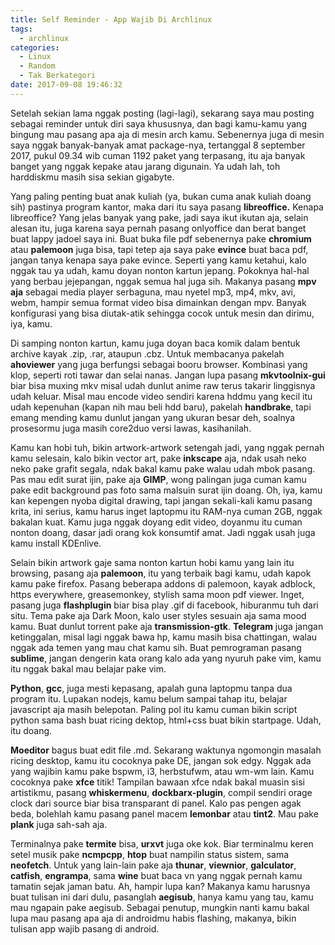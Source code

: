 ```yaml
---
title: Self Reminder - App Wajib Di Archlinux
tags:
  - archlinux
categories:
  - Linux
  - Random
  - Tak Berkategori
date: 2017-09-08 19:46:32
---
```


Setelah sekian lama nggak posting (lagi-lagi), sekarang saya mau posting sebagai reminder untuk diri saya khususnya, dan bagi kamu-kamu yang bingung mau pasang apa aja di mesin arch kamu. Sebenernya juga di mesin saya nggak banyak-banyak amat package-nya, tertanggal 8 september 2017, pukul 09.34 wib cuman 1192 paket yang terpasang, itu aja banyak banget yang nggak kepake atau jarang digunain. Ya udah lah, toh harddiskmu masih sisa sekian gigabyte.

Yang paling penting buat anak kuliah (ya, bukan cuma anak kuliah doang sih) pastinya program kantor, maka dari itu saya pasang **libreoffice.** Kenapa libreoffice? Yang jelas banyak yang pake, jadi saya ikut ikutan aja, selain alesan itu, juga karena saya pernah pasang onlyoffice dan berat banget buat lappy jadoel saya ini. Buat buka file pdf sebenernya pake **chromium** atau **palemoon** juga bisa, tapi tetep aja saya pake **evince** buat baca pdf, jangan tanya kenapa saya pake evince. Seperti yang kamu ketahui, kalo nggak tau ya udah, kamu doyan nonton kartun jepang. Pokoknya hal-hal yang berbau jejepangan, nggak semua hal juga sih. Makanya pasang **mpv** **aja**  sebagai media player serbaguna, mau nyetel mp3, mp4, mkv, avi, webm, hampir semua format video bisa dimainkan dengan mpv. Banyak konfigurasi yang bisa diutak-atik sehingga cocok untuk mesin dan dirimu, iya, kamu.

Di samping nonton kartun, kamu juga doyan baca komik dalam bentuk archive kayak .zip, .rar, ataupun .cbz. Untuk membacanya pakelah **ahoviewer** yang juga berfungsi sebagai booru browser. Kombinasi yang klop, seperti roti tawar dan selai nanas. Jangan lupa pasang **mkvtoolnix-gui** biar bisa muxing mkv misal udah dunlut anime raw terus takarir linggisnya udah keluar. Misal mau encode video sendiri karena hddmu yang kecil itu udah kepenuhan (kapan nih mau beli hdd baru), pakelah **handbrake**, tapi emang mending kamu dunlut jangan yang ukuran besar deh, soalnya prosesormu juga masih core2duo versi lawas, kasihanilah.

Kamu kan hobi tuh, bikin artwork-artwork setengah jadi, yang nggak pernah kamu selesain, kalo bikin vector art, pake **inkscape** aja, ndak usah neko neko pake grafit segala, ndak bakal kamu pake walau udah mbok pasang. Pas mau edit surat ijin, pake aja **GIMP**, wong palingan juga cuman kamu pake edit background pas foto sama malsuin surat ijin doang. Oh, iya, kamu kan kepengen nyoba digital drawing, tapi jangan sekali-kali kamu pasang krita, ini serius, kamu harus inget laptopmu itu RAM-nya cuman 2GB, nggak bakalan kuat. Kamu juga nggak doyang edit video, doyanmu itu cuman nonton doang, dasar jadi orang kok konsumtif amat. Jadi nggak usah juga kamu install KDEnlive.

Selain bikin artwork gaje sama nonton kartun hobi kamu yang lain itu browsing, pasang aja **palemoon**, itu yang terbaik bagi kamu, udah kapok kamu pake firefox. Pasang beberapa addons di palemoon, kayak adblock, https everywhere, greasemonkey, stylish sama moon pdf viewer. Inget, pasang juga **flashplugin** biar bisa play .gif di facebook, hiburanmu tuh dari situ. Tema pake aja Dark Moon, kalo user styles sesuain aja sama mood kamu. Buat dunlut torrent pake aja **transmission-gtk**. **Telegram** juga jangan ketinggalan, misal lagi nggak bawa hp, kamu masih bisa chattingan, walau nggak ada temen yang mau chat kamu sih. Buat pemrograman pasang **sublime**, jangan dengerin kata orang kalo ada yang nyuruh pake vim, kamu itu nggak bakal mau belajar pake vim.

**Python**, **gcc**, juga mesti kepasang, apalah guna laptopmu tanpa dua program itu. Lupakan nodejs, kamu belum sampai tahap itu, belajar javascript aja masih belepotan. Paling pol itu kamu cuman bikin script python sama bash buat ricing dektop, html+css buat bikin startpage. Udah, itu doang.

**Moeditor** bagus buat edit file .md. Sekarang waktunya ngomongin masalah ricing desktop, kamu itu cocoknya pake DE, jangan sok edgy. Nggak ada yang wajibin kamu pake bspwm, i3, herbstufwm, atau wm-wm lain. Kamu cocoknya pake **xfce** titik! Tampilan bawaan xfce ndak bakal muasin sisi artistikmu, pasang **whiskermenu**, **dockbarx-plugin**, compil sendiri orage clock dari source biar bisa transparant di panel. Kalo pas pengen agak beda, bolehlah kamu pasang panel macem **lemonbar** atau **tint2**. Mau pake **plank** juga sah-sah aja.

Terminalnya pake **termite** bisa, **urxvt** juga oke kok. Biar terminalmu keren setel musik pake **ncmpcpp**, **htop** buat nampilin status sistem, sama **neofetch**. Untuk yang lain-lain pake aja **thunar**, **viewnior**, **galculator**, **catfish**, **engrampa**, sama **wine** buat baca vn yang nggak pernah kamu tamatin sejak jaman batu. Ah, hampir lupa kan? Makanya kamu harusnya buat tulisan ini dari dulu, pasanglah **aegisub**, hanya kamu yang tau, kamu mau ngapain pake aegisub. Sebagai penutup, mungkin nanti kamu bakal lupa mau pasang apa aja di androidmu habis flashing, makanya, bikin tulisan app wajib pasang di android.